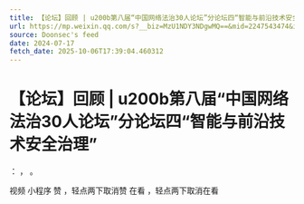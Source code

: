 ```yaml
---
title: 【论坛】回顾 | u200b第八届“中国网络法治30人论坛”分论坛四“智能与前沿技术安全治理”
url: https://mp.weixin.qq.com/s?__biz=MzU1NDY3NDgwMQ==&mid=2247543474&idx=2&sn=8298f45c491e03b22ccc8f8a6d7437fe
source: Doonsec's feed
date: 2024-07-17
fetch_date: 2025-10-06T17:39:04.460312
---
```


# 【论坛】回顾 | u200b第八届“中国网络法治30人论坛”分论坛四“智能与前沿技术安全治理”

：
，
。

视频
小程序
赞
，轻点两下取消赞
在看
，轻点两下取消在看